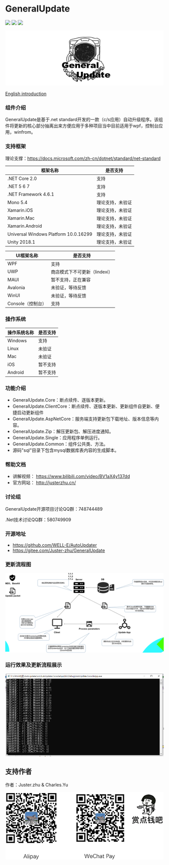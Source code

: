 # GeneralUpdate #
![](https://img.shields.io/github/license/WELL-E/AutoUpdater?color=blue)
![](https://img.shields.io/github/stars/WELL-E/AutoUpdater?color=blue)
![](https://github.com/<OWNER>/<REPOSITORY>/workflows/<WORKFLOW_NAME>/badge.svg?color=blue)


![](imgs/GeneralUpdate_h.png)

[English introduction](https://github.com/WELL-E/AutoUpdater/blob/master/README_en.md)

### 组件介绍 ###

GeneralUpdate是基于.net standard开发的一款（c/s应用）自动升级程序。该组件将更新的核心部分抽离出来方便应用于多种项目当中目前适用于wpf，控制台应用，winfrom。

### 支持框架

理论支撑：https://docs.microsoft.com/zh-cn/dotnet/standard/net-standard

| 框架名称                              | 是否支持         |
| ------------------------------------- | ---------------- |
| .NET Core 2.0                         | 支持             |
| .NET 5 6 7                            | 支持             |
| .NET Framework 4.6.1                  | 支持             |
| Mono 5.4                              | 理论支持，未验证 |
| Xamarin.iOS                           | 理论支持，未验证 |
| Xamarin.Mac                           | 理论支持，未验证 |
| Xamarin.Android                       | 理论支持，未验证 |
| Universal Windows Platform 10.0.16299 | 理论支持，未验证 |
| Unity 2018.1                          | 理论支持，未验证 |

| UI框架名称        | 是否支持                      |
| ----------------- | ----------------------------- |
| WPF               | 支持                          |
| UWP               | 商店模式下不可更新（lindexi） |
| MAUI              | 暂不支持，正在兼容            |
| Avalonia          | 未验证，等待反馈              |
| WinUI             | 未验证，等待反馈              |
| Console（控制台） | 支持                          |

### 操作系统

| 操作系统名称 | 是否支持 |
| ------------ | -------- |
| Windows      | 支持     |
| Linux        | 未验证   |
| Mac          | 未验证   |
| iOS          | 暂不支持 |
| Android      | 暂不支持 |

### 功能介绍 ###

- GeneralUpdate.Core：断点续传、逐版本更新。
- GeneralUpdate.ClientCore：断点续传、逐版本更新、更新组件自更新、便捷启动更新组件
- GeneralUpdate.AspNetCore：服务端支持更新包下载地址、版本信息等内容。
- GeneralUpdate.Zip：解压更新包、解压进度通知。
- GeneralUpdate.Single：应用程序单例运行。
- GeneralUpdate.Common：组件公共类、方法。
- 源码"sql"目录下包含mysql数据库表内容的生成脚本。

### 帮助文档 ###
- 讲解视频： https://www.bilibili.com/video/BV1aX4y137dd
- 官方网站： http://justerzhu.cn/

### 讨论组 ###
GeneralUpdate开源项目讨论QQ群：748744489

.Net技术讨论QQ群：580749909

### 开源地址 ###
- https://github.com/WELL-E/AutoUpdater
- https://gitee.com/Juster-zhu/GeneralUpdate

### 更新流程图 ###
![](imgs/flow2.png)

### 运行效果及更新流程展示 ###
![](imgs/run.jpg)

## 支持作者 ###

作者：Juster.zhu & Charles.Yu

![](imgs/money.jpg)